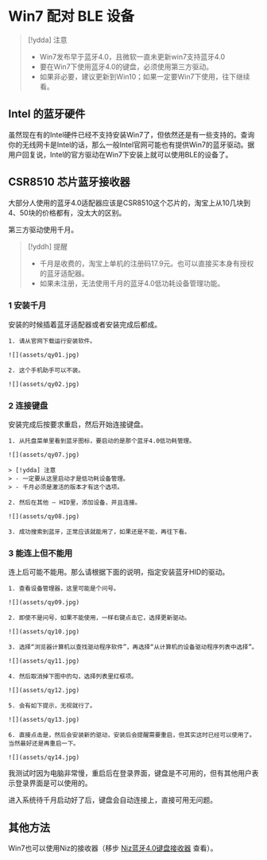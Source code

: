 # Win7 配对 BLE 设备

> [!ydda] 注意
> - Win7发布早于蓝牙4.0，且微软一直未更新win7支持蓝牙4.0
> - 要在Win7下使用蓝牙4.0的键盘，必须使用第三方驱动。
> - 如果非必要，建议更新到Win10；如果一定要Win7下使用，往下继续看。

## Intel 的蓝牙硬件

虽然现在有的Intel硬件已经不支持安装Win7了，但依然还是有一些支持的。查询你的无线网卡是Intel的话，那么一般Intel官网可能也有提供Win7的蓝牙驱动。据用户回复说，Intel的官方驱动在Win7下安装上就可以使用BLE的设备了。


## CSR8510 芯片蓝牙接收器

大部分人使用的蓝牙4.0适配器应该是CSR8510这个芯片的，淘宝上从10几块到4、50块的价格都有，没太大的区别。

第三方驱动使用千月。

> [!yddh] 提醒
> - 千月是收费的，淘宝上单机的注册码17.9元。也可以直接买本身有授权的蓝牙适配器。
> - 如果未注册，无法使用千月的蓝牙4.0低功耗设备管理功能。

### 1 安装千月

安装的时候插着蓝牙适配器或者安装完成后都成。

```ad-yddcol0
1. 请从官网下载运行安装软件。

![](assets/qy01.jpg)
```

```ad-yddcol1
2. 这个手机助手可以不装。

![](assets/qy02.jpg)
```

### 2 连接键盘

安装完成后按要求重启，然后开始连接键盘。

```ad-yddcol0
1. 从托盘菜单里看到蓝牙图标，要启动的是那个蓝牙4.0低功耗管理。

![](assets/qy07.jpg)

> [!ydda] 注意
> - 一定要从这里启动才是低功耗设备管理。
> - 千月必须是激活的版本才有这个选项。
```


```ad-yddcol1
2. 然后在其他 — HID里，添加设备，并且连接。

![](assets/qy08.jpg)

3. 成功搜索到蓝牙，正常应该就能用了，如果还是不能，再往下看。
```

### 3 能连上但不能用

连上后可能不能用。那么请根据下面的说明，指定安装蓝牙HID的驱动。

```ad-yddcol0
1. 查看设备管理器，这里可能是个问号。

![](assets/qy09.jpg)

2. 即使不是问号，如果不能使用，一样右键点击它，选择更新驱动。

![](assets/qy10.jpg)

3. 选择“浏览器计算机以查找驱动程序软件”，再选择“从计算机的设备驱动程序列表中选择”。

![](assets/qy11.jpg)

```

```ad-yddcol1
4. 然后取消掉下图中的勾，选择列表里红框项。

![](assets/qy12.jpg)

5. 会有如下提示，无视就行了。

![](assets/qy13.jpg)

6. 直接点击是，然后会安装新的驱动，安装后会提醒需要重启，但其实这时已经可以使用了。当然最好还是再重启一下。

![](assets/qy14.jpg)

```

我测试时因为电脑非常慢，重启后在登录界面，键盘是不可用的，但有其他用户表示登录界面是可以使用的。

进入系统待千月启动好了后，键盘会自动连接上，直接可用无问题。


## 其他方法
Win7也可以使用Niz的接收器（移步 [Niz蓝牙4.0键盘接收器](/ble-series/niz-dongle-paring) 查看）。

